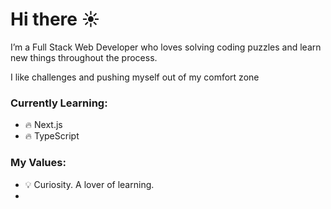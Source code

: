 # Hi there ☀️

I’m a Full Stack Web Developer who loves solving coding puzzles and learn new things throughout the process.

I like challenges and pushing myself out of my comfort zone

### Currently Learning:

- 🔥 Next.js
- 🔥 TypeScript

### My Values:

- 💡 Curiosity. A lover of learning.
-
